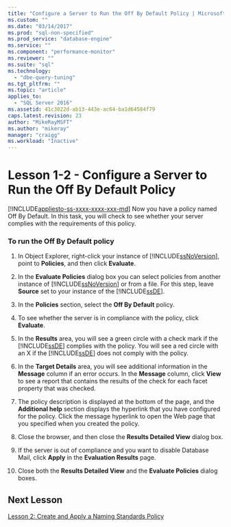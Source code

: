 ```yaml
---
title: "Configure a Server to Run the Off By Default Policy | Microsoft Docs"
ms.custom: ""
ms.date: "03/14/2017"
ms.prod: "sql-non-specified"
ms.prod_service: "database-engine"
ms.service: ""
ms.component: "performance-monitor"
ms.reviewer: ""
ms.suite: "sql"
ms.technology: 
  - "dbe-query-tuning"
ms.tgt_pltfrm: ""
ms.topic: "article"
applies_to: 
  - "SQL Server 2016"
ms.assetid: 41c3022d-ab13-443e-ac64-ba1d64584f79
caps.latest.revision: 23
author: "MikeRayMSFT"
ms.author: "mikeray"
manager: "craigg"
ms.workload: "Inactive"
---
```

# Lesson 1-2 - Configure a Server to Run the Off By Default Policy
[!INCLUDE[appliesto-ss-xxxx-xxxx-xxx-md](../../includes/appliesto-ss-xxxx-xxxx-xxx-md.md)]
Now you have a policy named Off By Default. In this task, you will check to see whether your server complies with the requirements of this policy.  
  
### To run the Off By Default policy  
  
1.  In Object Explorer, right-click your instance of [!INCLUDE[ssNoVersion](../../includes/ssnoversion-md.md)], point to **Policies**, and then click **Evaluate**.  
  
2.  In the **Evaluate Policies** dialog box you can select policies from another instance of [!INCLUDE[ssNoVersion](../../includes/ssnoversion-md.md)] or from a file. For this step, leave **Source** set to your instance of the [!INCLUDE[ssDE](../../includes/ssde-md.md)].  
  
3.  In the **Policies** section, select the **Off By Default** policy.  
  
4.  To see whether the server is in compliance with the policy, click **Evaluate**.  
  
5.  In the **Results** area, you will see a green circle with a check mark if the [!INCLUDE[ssDE](../../includes/ssde-md.md)] complies with the policy. You will see a red circle with an X if the [!INCLUDE[ssDE](../../includes/ssde-md.md)] does not comply with the policy.  
  
6.  In the **Target Details** area, you will see additional information in the **Message** column if an error occurs. In the **Message** column, click **View** to see a report that contains the results of the check for each facet property that was checked.  
  
7.  The policy description is displayed at the bottom of the page, and the **Additional help** section displays the hyperlink that you have configured for the policy. Click the message hyperlink to open the Web page that you specified when you created the policy.  
  
8.  Close the browser, and then close the **Results Detailed View** dialog box.  
  
9. If the server is out of compliance and you want to disable Database Mail, click **Apply** in the **Evaluation Results** page.  
  
10. Close both the **Results Detailed View** and the **Evaluate Policies** dialog boxes.  
  
## Next Lesson  
[Lesson 2: Create and Apply a Naming Standards Policy](../../relational-databases/policy-based-management/lesson-2-create-and-apply-a-naming-standards-policy.md)  
  
  
  
